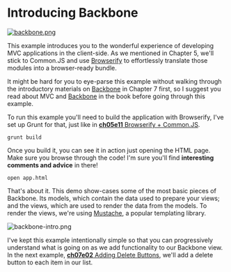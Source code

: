 # Introducing Backbone

[![backbone.png][1]][2]

This example introduces you to the wonderful experience of developing MVC applications in the client-side. As we mentioned in Chapter 5, we'll stick to Common.JS and use [Browserify][3] to effortlessly translate those modules into a browser-ready bundle.

It might be hard for you to eye-parse this example without walking through the introductory materials on [Backbone][2] in Chapter 7 first, so I suggest you read about MVC and [Backbone][2] in the book before going through this example.

To run this example you'll need to build the application with Browserify, I've set up Grunt for that, just like in [**ch05e11** Browserify + Common.JS][4].

```shell
grunt build
```

Once you build it, you can see it in action just opening the HTML page. Make sure you browse through the code! I'm sure you'll find **interesting comments and advice** in there!

```shell
open app.html
```

That's about it. This demo show-cases some of the most basic pieces of Backbone. Its models, which contain the data used to prepare your views; and the views, which are used to render the data from the models. To render the views, we're using [Mustache][5], a popular templating library.

![backbone-intro.png][6]

I've kept this example intentionally simple so that you can progressively understand what is going on as we add functionality to our Backbone view. In the next example, [**ch07e02** Adding Delete Buttons][7], we'll add a delete button to each item in our list.

[1]: https://raw.github.com/bevacqua/buildfirst/master/images/backbone.png
[2]: http://backbonejs.org/ "Backbone.js MVC Framework"
[3]: http://browserify.org/
[4]: https://github.com/bevacqua/buildfirst/tree/master/ch05/11_browserify-cjs
[5]: http://mustache.github.io/
[6]: https://raw.github.com/bevacqua/buildfirst/master/images/backbone-intro.png
[7]: https://github.com/bevacqua/buildfirst/tree/master/ch07/02_adding-delete-buttons
